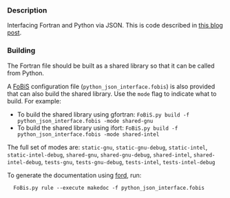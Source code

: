 ### Description

Interfacing Fortran and Python via JSON. This is code described in [this blog post](http://degenerateconic.com/fortran-json-python/).

### Building

The Fortran file should be built as a shared library so that it can be called from Python.

A [FoBiS](https://github.com/szaghi/FoBiS) configuration file (`python_json_interface.fobis`) is also provided that can also build the shared library. Use the `mode` flag to indicate what to build. For example:

  * To build the shared library using gfortran: `FoBiS.py build -f python_json_interface.fobis -mode shared-gnu`
  * To build the shared library using ifort: `FoBiS.py build -f python_json_interface.fobis -mode shared-intel`

  The full set of modes are: `static-gnu`, `static-gnu-debug`, `static-intel`, `static-intel-debug`, `shared-gnu`, `shared-gnu-debug`, `shared-intel`, `shared-intel-debug`, `tests-gnu`, `tests-gnu-debug`, `tests-intel`, `tests-intel-debug`

  To generate the documentation using [ford](https://github.com/cmacmackin/ford), run:

```
  FoBis.py rule --execute makedoc -f python_json_interface.fobis
```
